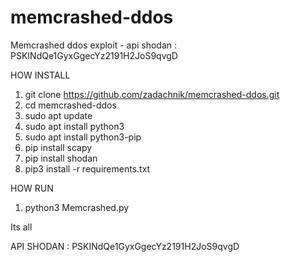 # memcrashed-ddos
Memcrashed ddos exploit - api shodan : PSKINdQe1GyxGgecYz2191H2JoS9qvgD

HOW INSTALL
 1. git clone https://github.com/zadachnik/memcrashed-ddos.git
 2. cd memcrashed-ddos
 3. sudo apt update
 4. sudo apt install python3
 5. sudo apt install python3-pip
 6. pip install scapy
 7. pip install shodan
 8. pip3 install -r requirements.txt

HOW RUN 
 1. python3 Memcrashed.py
 
Its all

API  SHODAN : PSKINdQe1GyxGgecYz2191H2JoS9qvgD
